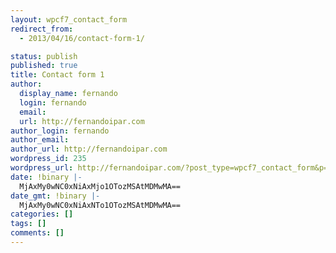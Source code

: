 ```yaml
---
layout: wpcf7_contact_form
redirect_from:
  - 2013/04/16/contact-form-1/

status: publish
published: true
title: Contact form 1
author:
  display_name: fernando
  login: fernando
  email: 
  url: http://fernandoipar.com
author_login: fernando
author_email: 
author_url: http://fernandoipar.com
wordpress_id: 235
wordpress_url: http://fernandoipar.com/?post_type=wpcf7_contact_form&p=235
date: !binary |-
  MjAxMy0wNC0xNiAxMjo1OTozMSAtMDMwMA==
date_gmt: !binary |-
  MjAxMy0wNC0xNiAxNTo1OTozMSAtMDMwMA==
categories: []
tags: []
comments: []
---
```


